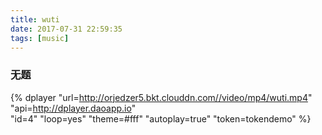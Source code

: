 ```yaml
---
title: wuti
date: 2017-07-31 22:59:35
tags: [music]
---
```


### 无题


{% dplayer 
    "url=http://orjedzer5.bkt.clouddn.com//video/mp4/wuti.mp4" 
    "api=http://dplayer.daoapp.io"  
    "id=4" 
    "loop=yes" 
    "theme=#fff" 
    "autoplay=true" 
    "token=tokendemo" 
%}